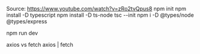 Source: https://www.youtube.com/watch?v=zRo2tvQpus8
npm init
npm install -D typescript
npm install -D ts-node
tsc --init
npm i -D @types/node @types/express

npm run dev

axios vs fetch
axios | fetch

